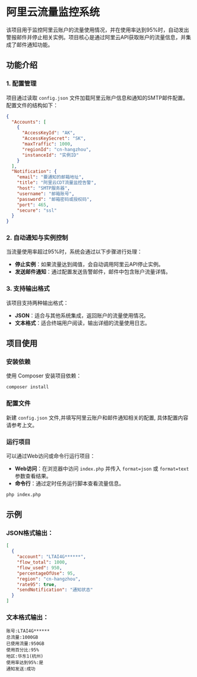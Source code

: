 # 阿里云流量监控系统

该项目用于监控阿里云账户的流量使用情况，并在使用率达到95%时，自动发出警报邮件并停止相关实例。项目核心是通过阿里云API获取账户的流量信息，并集成了邮件通知功能。

## 功能介绍

### 1. 配置管理
项目通过读取 `config.json` 文件加载阿里云账户信息和通知的SMTP邮件配置。配置文件的结构如下：

```json
{
  "Accounts": [
    {
      "AccessKeyId": "AK",
      "AccessKeySecret": "SK",
      "maxTraffic": 1000,
      "regionId": "cn-hangzhou",
      "instanceId": "实例ID"
    }
  ],
  "Notification": {
    "email": "要通知的邮箱地址",
    "title": "阿里云CDT流量监控告警",
    "host": "SMTP服务器",
    "username": "邮箱账号",
    "password": "邮箱密码或授权码",
    "port": 465,
    "secure": "ssl"
  }
}
```

### 2. 自动通知与实例控制
当流量使用率超过95%时，系统会通过以下步骤进行处理：
- **停止实例**：如果流量达到阈值，会自动调用阿里云API停止实例。
- **发送邮件通知**：通过配置发送告警邮件，邮件中包含账户流量详情。

### 3. 支持输出格式
该项目支持两种输出格式：
- **JSON**：适合与其他系统集成，返回账户的流量使用情况。
- **文本格式**：适合终端用户阅读，输出详细的流量使用日志。

## 项目使用

### 安装依赖
使用 Composer 安装项目依赖：
```bash
composer install
```

### 配置文件
新建 `config.json` 文件,并填写阿里云账户和邮件通知相关的配置, 具体配置内容请参考上文。

### 运行项目
可以通过Web访问或命令行运行项目：
- **Web访问**：在浏览器中访问 `index.php` 并传入 `format=json` 或 `format=text` 参数查看结果。
- **命令行**：通过定时任务运行脚本查看流量信息。

```bash
php index.php
```

## 示例
### JSON格式输出：
```json
[
  {
    "account": "LTAI4G******",
    "flow_total": 1000,
    "flow_used": 950,
    "percentageOfUse": 95,
    "region": "cn-hangzhou",
    "rate95": true,
    "sendNotification": "通知状态"
  }
]
```

### 文本格式输出：
```text
账号:LTAI4G******
总流量:1000GB
已使用流量:950GB
使用百分比:95%
地区:华东1(杭州)
使用率达到95%:是
通知发送:成功
```
